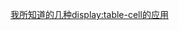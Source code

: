 ﻿[我所知道的几种display:table-cell的应用](http://www.zhangxinxu.com/wordpress/2010/10/%e6%88%91%e6%89%80%e7%9f%a5%e9%81%93%e7%9a%84%e5%87%a0%e7%a7%8ddisplaytable-cell%e7%9a%84%e5%ba%94%e7%94%a8/)